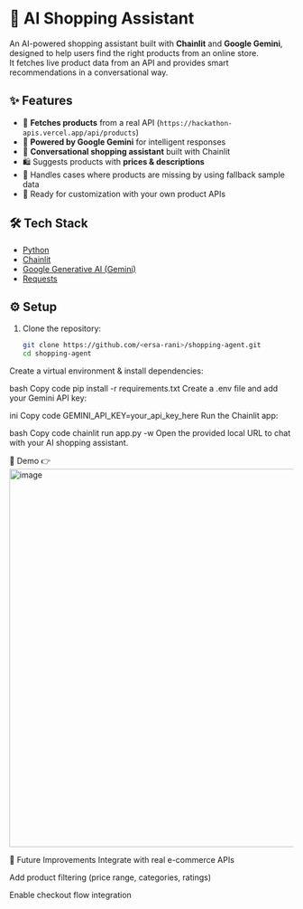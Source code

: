 # 🛒 AI Shopping Assistant

An AI-powered shopping assistant built with **Chainlit** and **Google Gemini**, designed to help users find the right products from an online store.  
It fetches live product data from an API and provides smart recommendations in a conversational way.

## ✨ Features
- 🔗 **Fetches products** from a real API (`https://hackathon-apis.vercel.app/api/products`)
- 🤖 **Powered by Google Gemini** for intelligent responses
- 💬 **Conversational shopping assistant** built with Chainlit
- 🛍️ Suggests products with **prices & descriptions**
- 🧠 Handles cases where products are missing by using fallback sample data
- 🚀 Ready for customization with your own product APIs

## 🛠️ Tech Stack
- [Python](https://www.python.org/)
- [Chainlit](https://docs.chainlit.io/)
- [Google Generative AI (Gemini)](https://ai.google.dev/)
- [Requests](https://docs.python-requests.org/)

## ⚙️ Setup

1. Clone the repository:
   ```bash
   git clone https://github.com/<ersa-rani>/shopping-agent.git
   cd shopping-agent
Create a virtual environment & install dependencies:

bash
Copy code
pip install -r requirements.txt
Create a .env file and add your Gemini API key:

ini
Copy code
GEMINI_API_KEY=your_api_key_here
Run the Chainlit app:

bash
Copy code
chainlit run app.py -w
Open the provided local URL to chat with your AI shopping assistant.

📸 Demo
👉 <img width="1230" height="669" alt="image" src="https://github.com/user-attachments/assets/aea89f84-f9cb-4fd4-b25e-b1a1378a339c" />


🔮 Future Improvements
Integrate with real e-commerce APIs

Add product filtering (price range, categories, ratings)

Enable checkout flow integration
